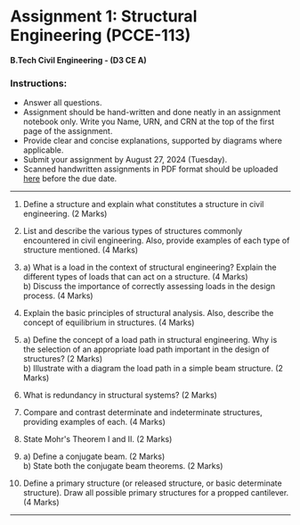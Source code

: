 # **Assignment 1: Structural Engineering (PCCE-113)**
**B.Tech Civil Engineering - (D3 CE A)**

### **Instructions:**
- Answer all questions.
- Assignment should be hand-written and done neatly in an assignment notebook only. Write you Name, URN, and CRN at the top of the first page of the assignment.
- Provide clear and concise explanations, supported by diagrams where applicable.
- Submit your assignment by August 27, 2024 (Tuesday).
- Scanned handwritten assignments in PDF format should be uploaded [here](https://guru.gndec.ac.in/guru/mod/assign/view.php?id=745) before the due date.

---

1. Define a structure and explain what constitutes a structure in civil engineering. (2 Marks)  

2. List and describe the various types of structures commonly encountered in civil engineering. Also, provide examples of each type of structure mentioned. (4 Marks)

3. a) What is a load in the context of structural engineering? Explain the different types of loads that can act on a structure. (4 Marks)  
   b) Discuss the importance of correctly assessing loads in the design process. (4 Marks)

4. Explain the basic principles of structural analysis. Also, describe the concept of equilibrium in structures. (4 Marks) 

5. a) Define the concept of a load path in structural engineering. Why is the selection of an appropriate load path important in the design of structures? (2 Marks)  
   b) Illustrate with a diagram the load path in a simple beam structure. (2 Marks)

6. What is redundancy in structural systems? (2 Marks)

7. Compare and contrast determinate and indeterminate structures, providing examples of each. (4 Marks)

8. State Mohr's Theorem I and II. (2 Marks)

9. a) Define a conjugate beam. (2 Marks)  
   b) State both the conjugate beam theorems. (2 Marks)

10. Define a primary structure (or released structure, or basic determinate structure). Draw all possible primary structures for a propped cantilever. (4 Marks)

---
